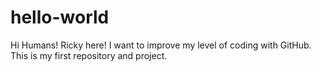 # hello-world


Hi Humans!
Ricky here! I want to improve my level of coding with GitHub. This is my first repository and project.
